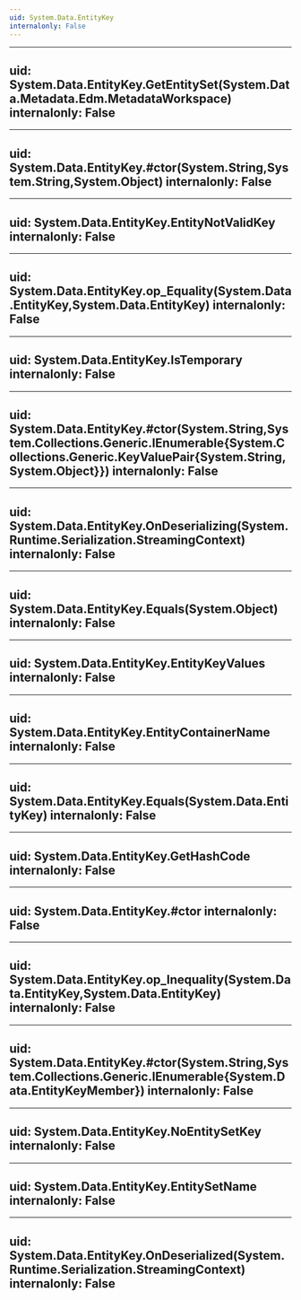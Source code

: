 ```yaml
---
uid: System.Data.EntityKey
internalonly: False
---
```


---
uid: System.Data.EntityKey.GetEntitySet(System.Data.Metadata.Edm.MetadataWorkspace)
internalonly: False
---

---
uid: System.Data.EntityKey.#ctor(System.String,System.String,System.Object)
internalonly: False
---

---
uid: System.Data.EntityKey.EntityNotValidKey
internalonly: False
---

---
uid: System.Data.EntityKey.op_Equality(System.Data.EntityKey,System.Data.EntityKey)
internalonly: False
---

---
uid: System.Data.EntityKey.IsTemporary
internalonly: False
---

---
uid: System.Data.EntityKey.#ctor(System.String,System.Collections.Generic.IEnumerable{System.Collections.Generic.KeyValuePair{System.String,System.Object}})
internalonly: False
---

---
uid: System.Data.EntityKey.OnDeserializing(System.Runtime.Serialization.StreamingContext)
internalonly: False
---

---
uid: System.Data.EntityKey.Equals(System.Object)
internalonly: False
---

---
uid: System.Data.EntityKey.EntityKeyValues
internalonly: False
---

---
uid: System.Data.EntityKey.EntityContainerName
internalonly: False
---

---
uid: System.Data.EntityKey.Equals(System.Data.EntityKey)
internalonly: False
---

---
uid: System.Data.EntityKey.GetHashCode
internalonly: False
---

---
uid: System.Data.EntityKey.#ctor
internalonly: False
---

---
uid: System.Data.EntityKey.op_Inequality(System.Data.EntityKey,System.Data.EntityKey)
internalonly: False
---

---
uid: System.Data.EntityKey.#ctor(System.String,System.Collections.Generic.IEnumerable{System.Data.EntityKeyMember})
internalonly: False
---

---
uid: System.Data.EntityKey.NoEntitySetKey
internalonly: False
---

---
uid: System.Data.EntityKey.EntitySetName
internalonly: False
---

---
uid: System.Data.EntityKey.OnDeserialized(System.Runtime.Serialization.StreamingContext)
internalonly: False
---
